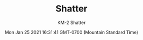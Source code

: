 ---
category: "wall_covering"
date: "Mon Jan 25 2021 16:31:41 GMT-0700 (Mountain Standard Time)"
description: "null"
designer: "Karen Margolis"
href: "https://www.areaenvironments.com/karen-margolis"
image_primary: "./img/KM+Shatter+Art.jpg"
image_secondary: "./img/KM+Shatter+Interior+WEB.jpg"
image_thumb: "./img/Karen+Margolis.png"
manufacturer: "Area Environments"
slug: "/manufacturers/area_environments/wall_covering/shatter"
subtitle: "KM-2 Shatter"
tags:
  - "area_environments"
  - "wall_covering"
title: "Shatter"
---